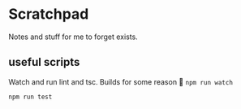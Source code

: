 # Scratchpad

Notes and stuff for me to forget exists.

## useful scripts

Watch and run lint and tsc. Builds for some reason 🤷
`npm run watch`

`npm run test`
